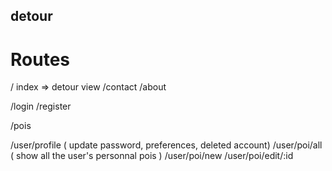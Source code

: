 ## detour

# Routes
/ index => detour view
/contact
/about

/login
/register

/pois

/user/profile ( update password, preferences, deleted account)
/user/poi/all ( show all the user's personnal pois )
/user/poi/new
/user/poi/edit/:id
